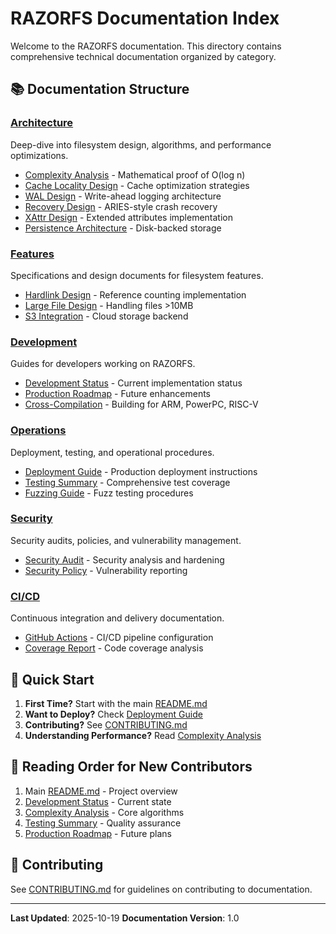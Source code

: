 # RAZORFS Documentation Index

Welcome to the RAZORFS documentation. This directory contains comprehensive technical documentation organized by category.

## 📚 Documentation Structure

### [Architecture](architecture/)
Deep-dive into filesystem design, algorithms, and performance optimizations.

- [Complexity Analysis](architecture/COMPLEXITY_ANALYSIS.md) - Mathematical proof of O(log n)
- [Cache Locality Design](architecture/CACHE_LOCALITY.md) - Cache optimization strategies
- [WAL Design](architecture/WAL_DESIGN.md) - Write-ahead logging architecture
- [Recovery Design](architecture/RECOVERY_DESIGN.md) - ARIES-style crash recovery
- [XAttr Design](architecture/XATTR_DESIGN.md) - Extended attributes implementation
- [Persistence Architecture](architecture/PERSISTENCE_SOLUTION_SUMMARY.md) - Disk-backed storage

### [Features](features/)
Specifications and design documents for filesystem features.

- [Hardlink Design](features/HARDLINK_DESIGN.md) - Reference counting implementation
- [Large File Design](features/LARGE_FILE_DESIGN.md) - Handling files >10MB
- [S3 Integration](features/S3_IMPLEMENTATION_SUMMARY.md) - Cloud storage backend

### [Development](development/)
Guides for developers working on RAZORFS.

- [Development Status](development/STATUS.md) - Current implementation status
- [Production Roadmap](development/PRODUCTION_ROADMAP.md) - Future enhancements
- [Cross-Compilation](development/CROSS_COMPILE.md) - Building for ARM, PowerPC, RISC-V

### [Operations](operations/)
Deployment, testing, and operational procedures.

- [Deployment Guide](operations/DEPLOYMENT_GUIDE.md) - Production deployment instructions
- [Testing Summary](operations/TESTING_SUMMARY.md) - Comprehensive test coverage
- [Fuzzing Guide](operations/FUZZING.md) - Fuzz testing procedures

### [Security](security/)
Security audits, policies, and vulnerability management.

- [Security Audit](security/SECURITY_AUDIT.md) - Security analysis and hardening
- [Security Policy](security/SECURITY_POLICY.md) - Vulnerability reporting

### [CI/CD](ci-cd/)
Continuous integration and delivery documentation.

- [GitHub Actions](ci-cd/GITHUB_ACTIONS.md) - CI/CD pipeline configuration
- [Coverage Report](ci-cd/COVERAGE_REPORT.md) - Code coverage analysis

## 🚀 Quick Start

1. **First Time?** Start with the main [README.md](../README.md)
2. **Want to Deploy?** Check [Deployment Guide](operations/DEPLOYMENT_GUIDE.md)
3. **Contributing?** See [CONTRIBUTING.md](../CONTRIBUTING.md)
4. **Understanding Performance?** Read [Complexity Analysis](architecture/COMPLEXITY_ANALYSIS.md)

## 📖 Reading Order for New Contributors

1. Main [README.md](../README.md) - Project overview
2. [Development Status](development/STATUS.md) - Current state
3. [Complexity Analysis](architecture/COMPLEXITY_ANALYSIS.md) - Core algorithms
4. [Testing Summary](operations/TESTING_SUMMARY.md) - Quality assurance
5. [Production Roadmap](development/PRODUCTION_ROADMAP.md) - Future plans

## 🤝 Contributing

See [CONTRIBUTING.md](../CONTRIBUTING.md) for guidelines on contributing to documentation.

---

**Last Updated**: 2025-10-19
**Documentation Version**: 1.0
